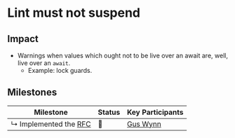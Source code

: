# Lint must not suspend

## Impact

* Warnings when values which ought not to be live over an await are, well, live over an `await`.
    * Example: lock guards.

## Milestones

| Milestone                                | Status | Key Participants |
| ---                                      | ---    | ---              |
| ↳ Implemented the [RFC]                  | 🦀    | [Gus Wynn] |

[RFC]: https://rust-lang.github.io/rfcs/3014-must-not-suspend-lint.html
[Gus Wynn]: https://github.com/guswynn
